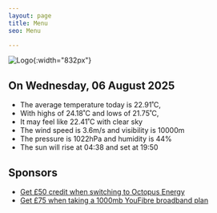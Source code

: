 ```yaml
---
layout: page
title: Menu
seo: Menu

---
```


![Logo](/images/logo.jpg){:width="832px"}

<!-- weather_marker starts -->
## On Wednesday, 06 August 2025

- The average temperature today is 22.91˚C,
- With highs of 24.18˚C and lows of 21.75˚C,
- It may feel like 22.41˚C with clear sky
- The wind speed is 3.6m/s and visibility is 10000m
- The pressure is 1022hPa and humidity is 44%
- The sun will rise at 04:38 and set at 19:50

<!-- weather_marker ends -->

## Sponsors

- [Get £50 credit when switching to Octopus Energy](https://bit.ly/3oD1nnS)
- [Get £75 when taking a 1000mb YouFibre broadband plan](https://aklam.io/91zWhU?)
